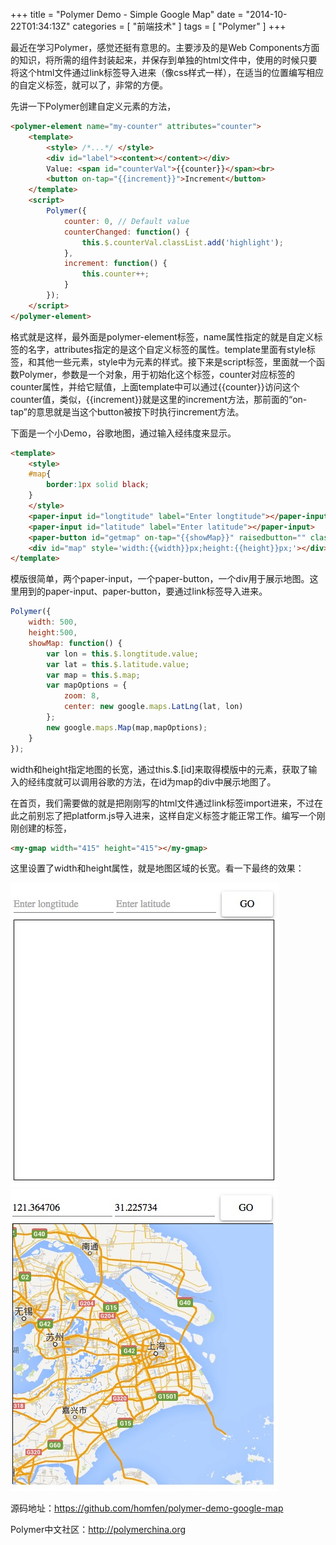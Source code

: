 +++
title = "Polymer Demo - Simple Google Map"
date = "2014-10-22T01:34:13Z"
categories = [
    "前端技术"
]
tags = [
    "Polymer"
]
+++

<!--img src="/images/post/3178265018.png"-->

最近在学习Polymer，感觉还挺有意思的。主要涉及的是Web Components方面的知识，将所需的组件封装起来，并保存到单独的html文件中，使用的时候只要将这个html文件通过link标签导入进来（像css样式一样），在适当的位置编写相应的自定义标签，就可以了，非常的方便。

<!--more-->

先讲一下Polymer创建自定义元素的方法，

```html
<polymer-element name="my-counter" attributes="counter">
    <template>
        <style> /*...*/ </style>
        <div id="label"><content></content></div>
        Value: <span id="counterVal">{{counter}}</span><br>
        <button on-tap="{{increment}}">Increment</button>
    </template>
    <script>
        Polymer({
            counter: 0, // Default value
            counterChanged: function() {
                this.$.counterVal.classList.add('highlight');
            },
            increment: function() {
                this.counter++;
            }
        });
    </script>
</polymer-element>
```   

格式就是这样，最外面是polymer-element标签，name属性指定的就是自定义标签的名字，attributes指定的是这个自定义标签的属性。template里面有style标签，和其他一些元素，style中为元素的样式。接下来是script标签，里面就一个函数Polymer，参数是一个对象，用于初始化这个标签，counter对应标签的counter属性，并给它赋值，上面template中可以通过{{counter}}访问这个counter值，类似，{{increment}}就是这里的increment方法，那前面的“on-tap”的意思就是当这个button被按下时执行increment方法。

下面是一个小Demo，谷歌地图，通过输入经纬度来显示。

```html
<template>
    <style>
    #map{
        border:1px solid black;
    }
    </style>
    <paper-input id="longtitude" label="Enter longtitude"></paper-input>
    <paper-input id="latitude" label="Enter latitude"></paper-input>
    <paper-button id="getmap" on-tap="{{showMap}}" raisedbutton="" class="colored" label="go" role="button" tabindex="0" aria-label="go"></paper-button>
    <div id="map" style='width:{{width}}px;height:{{height}}px;'></div>
</template>
```    

模版很简单，两个paper-input，一个paper-button，一个div用于展示地图。这里用到的paper-input、paper-button，要通过link标签导入进来。

```javascript
Polymer({
    width: 500, 
    height:500,
    showMap: function() {
        var lon = this.$.longtitude.value;
        var lat = this.$.latitude.value;
        var map = this.$.map;
        var mapOptions = {
            zoom: 8,
            center: new google.maps.LatLng(lat, lon)
        };
        new google.maps.Map(map,mapOptions);
    }
});
```   

width和height指定地图的长宽，通过this.$.[id]来取得模版中的元素，获取了输入的经纬度就可以调用谷歌的方法，在id为map的div中展示地图了。

在首页，我们需要做的就是把刚刚写的html文件通过link标签import进来，不过在此之前别忘了把platform.js导入进来，这样自定义标签才能正常工作。编写一个刚刚创建的标签，

```html
<my-gmap width="415" height="415"></my-gmap>
```   

这里设置了width和height属性，就是地图区域的长宽。看一下最终的效果： 

<img src="/images/post/1217217468.png">

<img src="/images/post/1757598925.png">

源码地址：https://github.com/homfen/polymer-demo-google-map

Polymer中文社区：http://polymerchina.org

